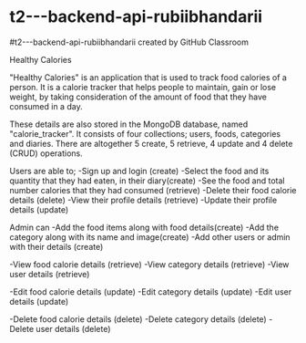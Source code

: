 # t2---backend-api-rubiibhandarii
#t2---backend-api-rubiibhandarii created by GitHub Classroom

Healthy Calories


"Healthy Calories" is an application that is used to track food calories of a person.
It is a calorie tracker that helps people to maintain, gain or lose weight, by taking
consideration of the amount of food that they have consumed in a day.

These details are also stored in the MongoDB database, named "calorie_tracker". It consists 
of four collections; users, foods, categories and diaries.
There are altogether 5 create, 5 retrieve, 4 update and 4 delete (CRUD) operations. 

Users are able to;
-Sign up and login (create)
-Select the food and its quantity that they had eaten, in their diary(create)
-See the food and total number calories that they had consumed (retrieve)
-Delete their food calorie details (delete)
-View their profile details (retrieve)
-Update their profile details (update)


Admin can
-Add the food items along with food details(create)
-Add the category along with its name and image(create)
-Add other users or admin with their details (create)

-View food calorie details (retrieve)
-View category details (retrieve)
-View user details (retrieve)

-Edit food calorie details (update)
-Edit category details (update)
-Edit user details (update)

-Delete food calorie details (delete)
-Delete category details (delete)
-Delete user details (delete)